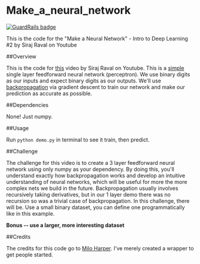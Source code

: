 # Make_a_neural_network

[![GuardRails badge](https://badges.production.guardrails.io/shtakai/Make_a_neural_network.svg)](https://www.guardrails.io)

This is the code for the "Make a Neural Network" - Intro to Deep Learning #2 by Siraj Raval on Youtube

##Overview

This is the code for [this](https://youtu.be/p69khggr1Jo) video by Siraj Raval on Youtube. This is a [simple](http://computing.dcu.ie/~humphrys/Notes/Neural/single.neural.html) single layer feedforward neural network (perceptron). We use binary digits as our inputs and expect binary digits as our outputs. We'll use [backpropagation](http://neuralnetworksanddeeplearning.com/chap2.html) via gradient descent to train our network and make our prediction as accurate as possible.

##Dependencies

None! Just numpy.

##Usage

Run ``python demo.py`` in terminal to see it train, then predict.

##Challenge

The challenge for this video is to create a 3 layer feedforward neural network using only numpy as your dependency. By doing this, you'll understand exactly how backpropagation works and develop an intuitive understanding of neural networks, which will be useful for more the more complex nets we build in the future. Backpropagation usually involves recursively taking derivatives, but in our 1 layer demo there was no recursion so was a trivial case of backpropagation. In this challenge, there will be. Use a small binary dataset, you can define one programmatically like in this example.

**Bonus -- use a larger, more interesting dataset**

##Credits

The credits for this code go to [Milo Harper](https://github.com/miloharper). I've merely created a wrapper to get people started.


